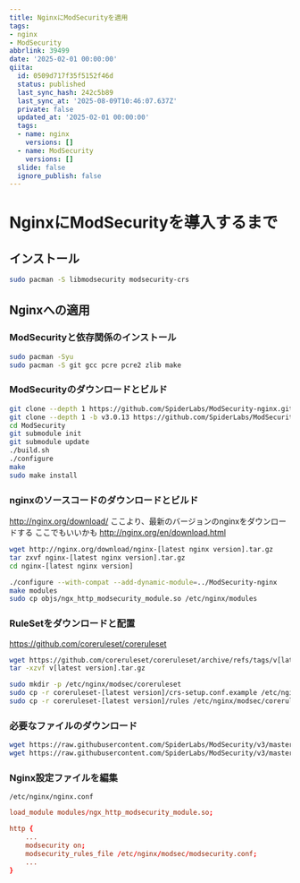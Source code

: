 ```yaml
---
title: NginxにModSecurityを適用
tags:
- nginx
- ModSecurity
abbrlink: 39499
date: '2025-02-01 00:00:00'
qiita:
  id: 0509d717f35f5152f46d
  status: published
  last_sync_hash: 242c5b89
  last_sync_at: '2025-08-09T10:46:07.637Z'
  private: false
  updated_at: '2025-02-01 00:00:00'
  tags:
  - name: nginx
    versions: []
  - name: ModSecurity
    versions: []
  slide: false
  ignore_publish: false
---
```


<!--
Copyright (c) 2025 Takaya Maekawa
This file is distributed under the terms of the Creative Commons Attribution-NonCommercial-ShareAlike 4.0 International License.
See the LICENSE file in the source directory for details.
(https://creativecommons.org/licenses/by-nc-sa/4.0/)
-->

# NginxにModSecurityを導入するまで

## インストール
```bash
sudo pacman -S libmodsecurity modsecurity-crs
```

## Nginxへの適用

### ModSecurityと依存関係のインストール
```bash
sudo pacman -Syu
sudo pacman -S git gcc pcre pcre2 zlib make
```

### ModSecurityのダウンロードとビルド
```bash
git clone --depth 1 https://github.com/SpiderLabs/ModSecurity-nginx.git
git clone --depth 1 -b v3.0.13 https://github.com/SpiderLabs/ModSecurity
cd ModSecurity
git submodule init
git submodule update
./build.sh
./configure
make
sudo make install
```

### nginxのソースコードのダウンロードとビルド
http://nginx.org/download/
ここより、最新のバージョンのnginxをダウンロードする
ここでもいいかも
http://nginx.org/en/download.html

```bash
wget http://nginx.org/download/nginx-[latest nginx version].tar.gz
tar zxvf nginx-[latest nginx version].tar.gz
cd nginx-[latest nginx version]

./configure --with-compat --add-dynamic-module=../ModSecurity-nginx
make modules
sudo cp objs/ngx_http_modsecurity_module.so /etc/nginx/modules
```

### RuleSetをダウンロードと配置
https://github.com/coreruleset/coreruleset

```bash
wget https://github.com/coreruleset/coreruleset/archive/refs/tags/v[latest version].tar.gz
tar -xzvf v[latest version].tar.gz

sudo mkdir -p /etc/nginx/modsec/coreruleset
sudo cp -r coreruleset-[latest version]/crs-setup.conf.example /etc/nginx/modsec/coreruleset/crs-setup.conf
sudo cp -r coreruleset-[latest version]/rules /etc/nginx/modsec/coreruleset/
```

### 必要なファイルのダウンロード
```bash
wget https://raw.githubusercontent.com/SpiderLabs/ModSecurity/v3/master/modsecurity.conf-recommended -O /etc/nginx/modsec/modsecurity.conf
wget https://raw.githubusercontent.com/SpiderLabs/ModSecurity/v3/master/unicode.mapping -O /etc/nginx/modsec/unicode.mapping
```

### Nginx設定ファイルを編集
`/etc/nginx/nginx.conf`
```conf
load_module modules/ngx_http_modsecurity_module.so;

http {
    ...
    modsecurity on;
    modsecurity_rules_file /etc/nginx/modsec/modsecurity.conf;
    ...
}
```
